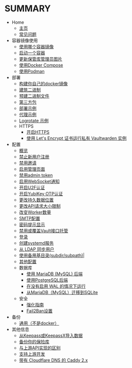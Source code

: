 # SUMMARY

* Home
  * [主页](docs/home/)
  * [常见问题](docs/FAQs/)
* 容器镜像使用
  * [使用哪个容器镜像](docs/Which-Container-image-to-use/)
  * [启动一个容器](docs/Starting-a-container/)
  * [更新保管库管理员图片](docs/Updating-the-vaultwarden-image/)
  * [使用Docker Compose](docs/Using-Docker-Compose/)
  * [使用Podman](docs/Using-Podman/)
* 部署
  * [构建你自己的docker镜像](docs/Building-your-own-docker-image/)
  * [建筑二进制](docs/Building-binary/)
  * [预建二进制文件](docs/Pre-built-binaries/)
  * [第三方包](docs/Third-party-packages/)
  * [部署示例](docs/Deployment-examples/)
  * [代理示例](docs/Proxy-examples/)
  * [Logrotate 示例](docs/Logrotate-example/)
  * HTTPS
    * [开启HTTPS](docs/Enabling-HTTPS/)
    * [使用 Let's Encrypt 证书运行私有 Vaultwarden 实例](docs/Running-a-private-vaultwarden-instance-with-Let's-Encrypt-certs/)
* 配置
  * [概览](docs/Configuration-overview/)
  * [禁止新用户注册](docs/Disable-registration-of-new-users/)
  * [禁用邀请](docs/Disable-invitations/)
  * [启用管理页面](docs/Enabling-admin-page/)
  * [禁用admin token](docs/Disable-admin-token/)
  * [启用WebSocket通知](docs/Enabling-WebSocket-notifications/)
  * [开启U2F认证](docs/Enabling-U2F-authentication/)
  * [开启YubiKey OTP认证](docs/Enabling-Yubikey-OTP-authentication/)
  * [更改持久数据位置](docs/Changing-persistent-data-location/)
  * [更改API请求大小限制](docs/Changing-the-API-request-size-limit/)
  * [改变Worker数量](docs/Changing-the-number-of-workers/)
  * [SMTP配置](docs/SMTP-configuration/)
  * [密码提示显示](docs/Password-hint-display/)
  * [禁用或覆盖Vault接口托管](docs/Disabling-or-overriding-the-Vault-interface-hosting/)
  * [登录](docs/Logging/)
  * [创建systemd服务](docs/Setup-as-a-systemd-service/)
  * [从 LDAP 同步用户](docs/Syncing-users-from-LDAP/)
  * [使用备用基目录(subdir/subpath)|](docs/Using-an-alternate-base-dir/)
  * [其他配置](docs/Other-configuration/)
  * 数据库
    * [使用 MariaDB (MySQL) 后端](docs/Using-the-MariaDB-\(MySQL\)-Backend/)
    * [使用PostgreSQL后端](docs/Using-the-PostgreSQL-Backend/)
    * [在没有启用 WAL 的情况下运行](docs/Running-without-WAL-enabled/)
    * [从MariaDB（MySQL）迁移到SQLite](docs/Migrating-from-MariaDB-\(MySQL\)-to-SQLite/)
  * 安全
    * [强化指南](docs/Hardening-Guide/)
    * [Fail2Ban设置](docs/Fail2Ban-Setup/)
* 备份
  * [通用（不是docker）](docs/General-\(not-docker\)/)
* 其他信息
  * [从Keepass或KeepassX导入数据](docs/Importing-data-from-Keepass-or-KeepassX/)
  * [备份你的保险库](docs/Backing-up-your-vault/)
  * [与上游API实现的区别](docs/Differences-from-the-upstream-API-implementation/)
  * [支持上游开发](docs/Supporting-upstream/)
  * [带有 Cloudflare DNS 的 Caddy 2.x](docs/Caddy-2.x-with-Cloudflare-DNS)
